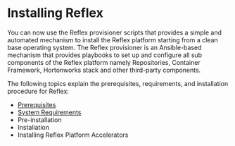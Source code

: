 # Installing Reflex

You can now use the Reflex provisioner scripts that provides a simple and automated mechanism to install the Reflex platform starting from a clean base operating system. The Reflex provisioner is an Ansible-based mechanism that provides playbooks to set up and configure all sub components of the Reflex platform namely Repositories, Container Framework, Hortonworks stack and other third-party components.

The following topics explain the prerequisites, requirements, and installation procedure for Reflex:

* [Prerequisites](prerequisites.md)
* [System Requirements](system-requirements.md)
* Pre-installation
* Installation
* Installing Reflex Platform Accelerators

